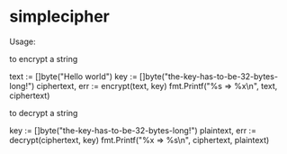 # simplecipher

Usage:

to encrypt a string

text := []byte("Hello world")
key := []byte("the-key-has-to-be-32-bytes-long!")
ciphertext, err := encrypt(text, key)
fmt.Printf("%s => %x\n", text, ciphertext)

to decrypt a string

key := []byte("the-key-has-to-be-32-bytes-long!")
plaintext, err := decrypt(ciphertext, key)
fmt.Printf("%x => %s\n", ciphertext, plaintext)

